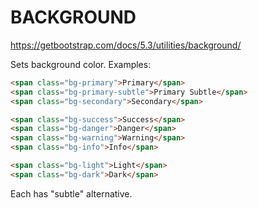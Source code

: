 # BACKGROUND

<https://getbootstrap.com/docs/5.3/utilities/background/>

Sets background color. Examples:

```html
<span class="bg-primary">Primary</span>
<span class="bg-primary-subtle">Primary Subtle</span>
<span class="bg-secondary">Secondary</span>

<span class="bg-success">Success</span>
<span class="bg-danger">Danger</span>
<span class="bg-warning">Warning</span>
<span class="bg-info">Info</span>

<span class="bg-light">Light</span>
<span class="bg-dark">Dark</span>
```

Each has "subtle" alternative.
